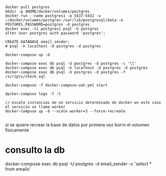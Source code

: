 ```
docker pull postgres
mkdir -p $HOME/docker/volumes/postgres
docker run --name postgres1 -p 5437:5432 -v ~/docker/volumes/postgres:/var/lib/postgresql/data -e POSTGRES_PASSWORD=postgres -d postgres
docker exec -ti postgres1 psql -U postgres
alter user postgres with password 'postgres';

CREATE DATABASE email_sender;
# psql -h localhost -U postgres -d postgres
```

```
docker-compose up -d

docker-compose exec db psql -U postgres -d postgres -c '\l'
docker-compose exec db psql -h localhost -U postgres -d postgres
docker-compose exec db psql -U postgres -d postgres -f /scripts/check.sql

docker-compose -f docker-compose-uat.yml start

dpcker-compose logs -f -t

// escalo instancias de un servicio determinado de docker en este caso el servicio se llama worker
docker-compose up -d --scale worker=3 --force-recreate


```

si se quiere recrear la base de datos por primera vez borro el volumen fisicamente


# consulto la db

docker-compose exec db psql -U postgres -d email_sender -c 'select * from emails'
